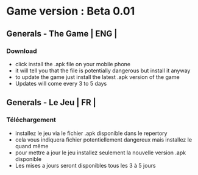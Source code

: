 # Game version :  Beta 0.01



## Generals - The Game | ENG |
### Download
- click install the .apk file on your mobile phone
- it will tell you that the file is potentially dangerous but install it anyway
- to update the game just install the latest .apk version of the game
- Updates will come every 3 to 5 days


## Generals - Le Jeu  | FR |
### Téléchargement
- installez le jeu via le fichier .apk disponible dans le repertory
- cela vous indiquera fichier potentiellement dangereux mais installez le quand même
- pour mettre a jour le jeu installez seulement la nouvelle version .apk disponible 
- Les mises a jours seront disponibles tous les 3 à 5 jours
